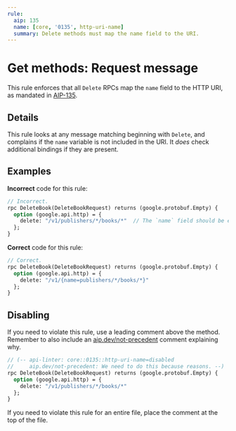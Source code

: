 ```yaml
---
rule:
  aip: 135
  name: [core, '0135', http-uri-name]
  summary: Delete methods must map the name field to the URI.
---
```


# Get methods: Request message

This rule enforces that all `Delete` RPCs map the `name` field to the HTTP URI,
as mandated in [AIP-135][].

## Details

This rule looks at any message matching beginning with `Delete`, and complains
if the `name` variable is not included in the URI. It _does_ check additional
bindings if they are present.

## Examples

**Incorrect** code for this rule:

```proto
// Incorrect.
rpc DeleteBook(DeleteBookRequest) returns (google.protobuf.Empty) {
  option (google.api.http) = {
    delete: "/v1/publishers/*/books/*"  // The `name` field should be extracted.
  };
}
```

**Correct** code for this rule:

```proto
// Correct.
rpc DeleteBook(DeleteBookRequest) returns (google.protobuf.Empty) {
  option (google.api.http) = {
    delete: "/v1/{name=publishers/*/books/*}"
  };
}
```

## Disabling

If you need to violate this rule, use a leading comment above the method.
Remember to also include an [aip.dev/not-precedent][] comment explaining why.

```proto
// (-- api-linter: core::0135::http-uri-name=disabled
//     aip.dev/not-precedent: We need to do this because reasons. --)
rpc DeleteBook(DeleteBookRequest) returns (google.protobuf.Empty) {
  option (google.api.http) = {
    delete: "/v1/publishers/*/books/*"
  };
}
```

If you need to violate this rule for an entire file, place the comment at the
top of the file.

[aip-135]: https://aip.dev/135
[aip.dev/not-precedent]: https://aip.dev/not-precedent
